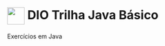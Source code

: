 <h1>
  <img align="center" width="40px" src="https://hermes.digitalinnovation.one/assets/diome/logo-minimized.png">
  DIO Trilha Java Básico
</h1>
Exercícios em Java
